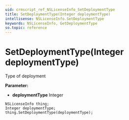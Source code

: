 ```yaml
---
uid: crmscript_ref_NSLicenseInfo_SetDeploymentType
title: SetDeploymentType(Integer deploymentType)
intellisense: NSLicenseInfo.SetDeploymentType
keywords: NSLicenseInfo, GetDeploymentType
so.topic: reference
---
```


# SetDeploymentType(Integer deploymentType)

Type of deployment

**Parameter:** 
 - **deploymentType** Integer

```crmscript
NSLicenseInfo thing;
Integer deploymentType;
thing.SetDeploymentType(deploymentType);
```

